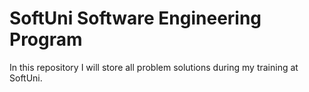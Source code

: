 # SoftUni Software Engineering Program
In this repository I will store all problem solutions during my training at SoftUni.
